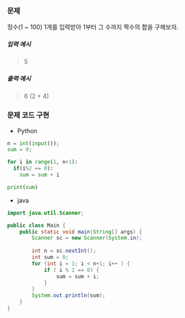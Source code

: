 
### 문제
정수(1 ~ 100) 1개를 입력받아 1부터 그 수까지 짝수의 합을 구해보자.
##### 입력 예시
> 5
##### 출력 예시
> 6 (2 + 4)

### 문제 코드 구현
- Python
```python
n = int(input());
sum = 0;

for i in range(1, n+1):
  if(i%2 == 0):
    sum = sum + i

print(sum)
```

- java
```java
import java.util.Scanner;

public class Main {
	public static void main(String[] args) {
		Scanner sc = new Scanner(System.in); 
		
		int n = sc.nextInt();
		int sum = 0;
		for (int i = 1; i < n+1; i++ ) {
			if ( i % 2 == 0) {
				sum = sum + i;
			}		
		}
		System.out.println(sum);
	}
}
```
